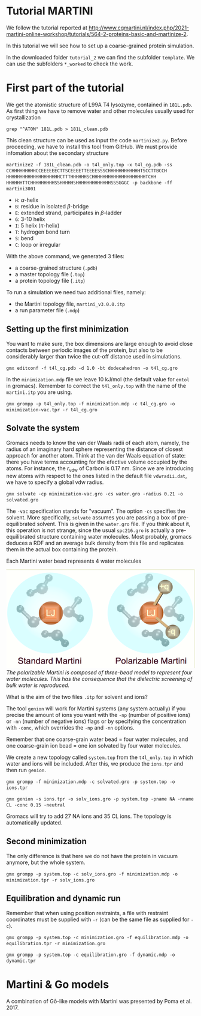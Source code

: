 
# Tutorial MARTINI

We follow the tutorial reported at http://www.cgmartini.nl/index.php/2021-martini-online-workshop/tutorials/564-2-proteins-basic-and-martinize-2. 

In this tutorial we will see how to set up a coarse-grained protein simulation. 

In the downloaded folder `tutorial_2` we can find the subfolder `template`. We can use the subfolders `*_worked` to check the work. 

# First part of the tutorial 
We get the atomistic structure of L99A T4 lysozyme, contained in `181L.pdb`. As first thing we have to remove water and other molecules usually used for crystallization

```
grep "^ATOM" 181L.pdb > 181L_clean.pdb
```
This clean structure can be used as input the code `martinize2.py`. Before proceeding, we have to install this tool from GitHub. We must provide infomation about the secondary structure 

```
martinize2 -f 181L_clean.pdb -o t4l_only.top -x t4l_cg.pdb -ss CCHHHHHHHHHCCEEEEEECTTSCEEEETTEEEESSSCHHHHHHHHHHHHTSCCTTBCCH HHHHHHHHHHHHHHHHHHHHCTTTHHHHHHSCHHHHHHHHHHHHHHHHHHHHTCHH HHHHHHTTCHHHHHHHHHSSHHHHHSHHHHHHHHHHHHHSSSGGGC -p backbone -ff martini3001
```

- `H`: $\alpha$-helix
- `B`: residue in isolated $\beta$-bridge
- `E`: extended strand, participates in $\beta$-ladder
- `G`: 3-10 helix
- `I`: 5 helix ($\pi$-helix)
- `T`: hydrogen bond turn
- `S`: bend
- `C`: loop or irregular

With the above command, we generated 3 files:
- a coarse-grained structure (`.pdb`)
- a master topology file (`.top`)
- a protein topology file (`.itp`)

To run a simulation we need two additional files, namely:
- the Martini topology file, `martini_v3.0.0.itp`
- a run parameter file (`.mdp`)

## Setting up the first minimization
You want to make sure, the box dimensions are large enough to avoid close contacts between periodic images of the protein, but also to be considerably larger than twice the cut-off distance used in simulations.

```
gmx editconf -f t4l_cg.pdb -d 1.0 -bt dodecahedron -o t4l_cg.gro
```
In the `minimization.mdp` file we leave 10 kJ/mol (the default value for `emtol` in gromacs). Remember to correct the `t4l_only.top` with the name of the `martini.itp` you are using. 

```
gmx grompp -p t4l_only.top -f minimization.mdp -c t4l_cg.gro -o minimization-vac.tpr -r t4l_cg.gro
```

## Solvate the system
Gromacs needs to know the van der Waals radii of each atom, namely, the radius of an imaginary hard sphere representing the distance of closest approach for another atom. Think at the van der Waals equation of state: there you have terms accounting for the efective volume occupied by the atoms. For instance, the $r_{\text{vdw}}$ of Carbon is 0.17 nm. Since we are introducing new atoms with respect to the ones listed in the default file `vdwradii.dat`, we have to specify a global vdw radius. 
```
gmx solvate -cp minimization-vac.gro -cs water.gro -radius 0.21 -o solvated.gro
```
The `-vac` specification stands for "vacuum".
The option `-cs` specifies the solvent. More specifically, `solvate` assumes you are passing a box of pre-equilibrated solvent. This is given in the `water.gro` file. If you think about it, this operation is not strange, since the usual `spc216.gro` is actually a pre-equilibrated structure containing water molecules. Most probably, gromacs deduces a RDF and an average bulk density from this file and replicates them in the actual box containing the protein. 


Each Martini water bead represents 4 water molecules


![Alt text](martini_water.png)
*The polarizable Martini is composed of three-bead model to represent four water molecules. This has the consequence that the dielectric screening of bulk water is reproduced.*


What is the aim of the two files `.itp` for solvent and ions? 

The tool `genion` will work for Martini systems (any system actually) if you precise the amount of ions you want with the `-np` (number of positive ions) or `-nn` (number of negative ions) flags or by specifying the concentration with `-conc`, which overrides the `-np` and `-nn` options. 

Remember that one coarse-grain water bead = four water molecules, and one coarse-grain ion bead = one ion solvated by four water molecules. 

We create a new topology called `system.top` from the `t4l_only.top` in which water and ions will be included. After this, we produce the `ions.tpr` and then run `genion`. 
```
gmx grompp -f minimization.mdp -c solvated.gro -p system.top -o ions.tpr
```
```
gmx genion -s ions.tpr -o solv_ions.gro -p system.top -pname NA -nname CL -conc 0.15 -neutral
```
Gromacs will try to add 27 NA ions and 35 CL ions. The topology is automatically updated.

## Second minimization
The only difference is that here we do not have the protein in vacuum anymore, but the whole system. 
```
gmx grompp -p system.top -c solv_ions.gro -f minimization.mdp -o minimization.tpr -r solv_ions.gro
```

## Equilibration and dynamic run
Remember that when using position restraints, a file with restraint coordinates must be supplied with `-r` (can be the same file as supplied for `-c`).
```
gmx grompp -p system.top -c minimization.gro -f equilibration.mdp -o equilibration.tpr -r minimization.gro
```

```
gmx grompp -p system.top -c equilibration.gro -f dynamic.mdp -o dynamic.tpr
```

# Martini & Go models
A combination of Gō-like models with Martini was presented by Poma et al. 2017. 